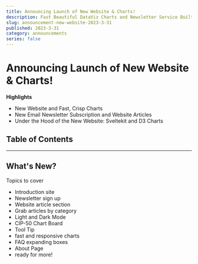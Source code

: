 ```yaml
---
title: Announcing Launch of New Website & Charts!
description: Fast Beautiful DataViz Charts and Newsletter Service Built on SvelteKit
slug: announcement-new-website-2023-3-31
published: 2023-3-31
category: announcements
series: false
---
```


# Announcing Launch of New Website & Charts!

**Highlights**
- New Website and Fast, Crisp Charts
- New Email Newsletter Subscription and Website Articles
- Under the Hood of the New Website: Sveltekit and D3 Charts

## Table of Contents

------------
## What's New?

Topics to cover

- Introduction site
- Newsletter sign up
- Website article section
- Grab articles by category
- Light and Dark Mode
- CIP-50 Chart Board
- Tool Tip
- fast and responsive charts
- FAQ expanding boxes
- About Page
- ready for more!
